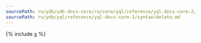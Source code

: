```yaml
---
sourcePath: ru/ydb/ydb-docs-core/ru/core/yql/reference/yql-docs-core-2/syntax/delete.md
sourcePath: ru/ydb/yql/reference/yql-docs-core-2/syntax/delete.md
---
```



{% include [x](_includes/delete.md) %}

